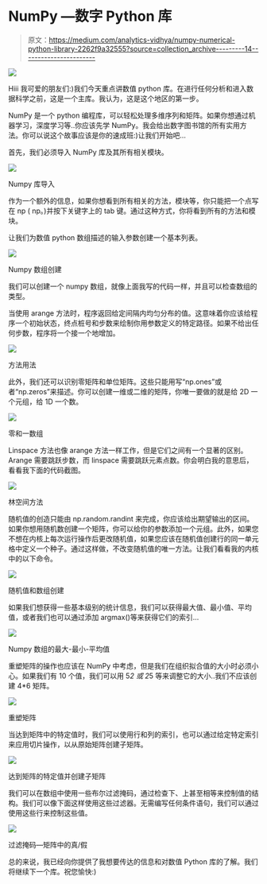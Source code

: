 # NumPy —数字 Python 库

> 原文：<https://medium.com/analytics-vidhya/numpy-numerical-python-library-2262f9a32555?source=collection_archive---------14----------------------->

![](img/e89e2e1a2b8fb0bda4ac5cddbc390850.png)

Hiii 我可爱的朋友们:)我们今天重点讲数值 python 库。在进行任何分析和进入数据科学之前，这是一个主库。我认为，这是这个地区的第一步。

NumPy 是一个 python 编程库，可以轻松处理多维序列和矩阵。如果你想通过机器学习，深度学习等..你应该先学 NumPy。我会给出数字图书馆的所有实用方法。你可以说这个故事应该是你的速成班:)让我们开始吧…

首先，我们必须导入 NumPy 库及其所有相关模块。

![](img/a546e2607453ca1f11122f6372eb93b9.png)

Numpy 库导入

作为一个额外的信息，如果你想看到所有相关的方法，模块等，你只能把一个点写在 np ( np。)并按下关键字上的 tab 键。通过这种方式，你将看到所有的方法和模块。

让我们为数值 python 数组描述的输入参数创建一个基本列表。

![](img/eb3ed91b79f165db3a240f1b893a718a.png)

Numpy 数组创建

我们可以创建一个 numpy 数组，就像上面我写的代码一样，并且可以检查数组的类型。

当使用 arange 方法时，程序返回给定间隔内均匀分布的值。这意味着你应该给程序一个初始状态，终点桩号和步数来绘制你用参数定义的特定路径。如果不给出任何步数，程序将一个接一个地增加。

![](img/0ae3cb42c3845d291f53f8e63a9cb289.png)

方法用法

此外，我们还可以识别零矩阵和单位矩阵。这些只能用写“np.ones”或者“np.zeros”来描述。你可以创建一维或二维的矩阵，你唯一要做的就是给 2D 一个元组，给 1D 一个数。

![](img/e77fea764bda33b76371385067c92588.png)

零和一数组

Linspace 方法也像 arange 方法一样工作，但是它们之间有一个显著的区别。Arange 需要跳跃步数，而 linspace 需要跳跃元素点数。你会明白我的意思后，看看我下面的代码截图。

![](img/c6973d356460139b1bd2f2e7b8bdbc1a.png)

林空间方法

随机值的创造只能由 np.random.randint 来完成，你应该给出期望输出的区间。如果你想用随机数创建一个矩阵，你可以给你的参数添加一个元组。此外，如果您不想在内核上每次运行操作后更改随机值，如果您应该在随机值创建行的同一单元格中定义一个种子。通过这样做，不改变随机值的唯一方法。让我们看看我的内核中的以下命令。

![](img/e46e6be6fcc091c15b881ec8758f60ff.png)

随机值和数组创建

如果我们想获得一些基本级别的统计信息，我们可以获得最大值、最小值、平均值，或者我们也可以通过添加 argmax()等来获得它们的索引...

![](img/da1c4ece31ae4ab0ef54abf73d73791c.png)

Numpy 数组的最大-最小-平均值

重塑矩阵的操作也应该在 NumPy 中考虑，但是我们在组织拟合值的大小时必须小心。如果我们有 10 个值，我们可以用 5*2 或 2*5 等来调整它的大小..我们不应该创建 4*6 矩阵。

![](img/ec9c467b85c20dc78f8d3c3d2eaddba8.png)

重塑矩阵

当达到矩阵中的特定值时，我们可以使用行和列的索引，也可以通过给定特定索引来应用切片操作，以从原始矩阵创建子矩阵。

![](img/00d410cc0ee894926a98a269d7835d67.png)

达到矩阵的特定值并创建子矩阵

我们可以在数组中使用一些布尔过滤掩码，通过检查下、上甚至相等来控制值的结构。我们可以像下面这样使用这些过滤器。无需编写任何条件语句，我们可以通过使用这些行来控制这些值。

![](img/7883c131c8e4b55c20cad6bb73623dd2.png)

过滤掩码—矩阵中的真/假

总的来说，我已经向你提供了我想要传达的信息和对数值 Python 库的了解。我们将继续下一个库。祝您愉快:)